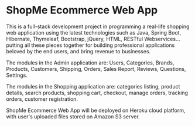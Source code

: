 # ShopMe Ecommerce Web App

This is a full-stack development project in programming a real-life shopping web application using the latest technologies such as Java, Spring Boot, Hibernate, Thymeleaf, Bootstrap, jQuery, HTML, RESTful Webservices... putting all these pieces together for building professional applications beloved by the end users, and bring revenue to businesses.

The modules in the Admin application are: Users, Categories, Brands, Products, Customers, Shipping, Orders, Sales Report, Reviews, Questions, Settings.

The modules in the Shopping application are: categories listing, product details, search products, shopping cart, checkout, manage orders, tracking orders, customer registration.

ShopMe Ecommerce Web App will be deployed on Heroku cloud platform, with user's uploaded files stored on Amazon S3 server.
